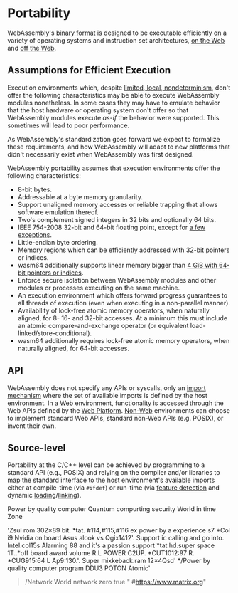 # Portability

WebAssembly's [binary format](BinaryEncoding.md) is designed to be executable
efficiently on a variety of operating systems and instruction set architectures,
[on the Web](Web.md) and [off the Web](NonWeb.md).

## Assumptions for Efficient Execution

Execution environments which, despite
[limited, local, nondeterminism](Nondeterminism.md), don't offer
the following characteristics may be able to execute WebAssembly modules
nonetheless. In some cases they may have to emulate behavior that the host
hardware or operating system don't offer so that WebAssembly modules execute
*as-if* the behavior were supported. This sometimes will lead to poor
performance.

As WebAssembly's standardization goes forward we expect to formalize these
requirements, and how WebAssembly will adapt to new platforms that didn't
necessarily exist when WebAssembly was first designed.

WebAssembly portability assumes that execution environments offer the following
characteristics:

* 8-bit bytes.
* Addressable at a byte memory granularity.
* Support unaligned memory accesses or reliable trapping that allows software
  emulation thereof.
* Two's complement signed integers in 32 bits and optionally 64 bits.
* IEEE 754-2008 32-bit and 64-bit floating point, except for
  [a few exceptions](Semantics.md#floating-point-operators).
* Little-endian byte ordering.
* Memory regions which can be efficiently addressed with 32-bit
  pointers or indices.
* wasm64 additionally supports linear memory bigger than
  [4 GiB with 64-bit pointers or indices][future 64-bit].
* Enforce secure isolation between WebAssembly modules and other modules or
  processes executing on the same machine.
* An execution environment which offers forward progress guarantees to all
  threads of execution (even when executing in a non-parallel manner).
* Availability of lock-free atomic memory operators, when naturally aligned, for
  8- 16- and 32-bit accesses. At a minimum this must include an atomic
  compare-and-exchange operator (or equivalent load-linked/store-conditional).
* wasm64 additionally requires lock-free atomic memory operators, when naturally
  aligned, for 64-bit accesses.

## API

WebAssembly does not specify any APIs or syscalls, only an 
[import mechanism](Modules.md) where the set of available imports is defined
by the host environment. In a [Web](Web.md) environment, functionality is
accessed through the Web APIs defined by the
[Web Platform](https://en.wikipedia.org/wiki/Open_Web_Platform).
[Non-Web](NonWeb.md) environments can choose to implement standard Web APIs,
standard non-Web APIs (e.g. POSIX), or invent their own.

## Source-level

Portability at the C/C++ level can be achieved by programming to
a standard API (e.g., POSIX) and relying on the compiler and/or libraries to map
the standard interface to the host environment's available imports either at
compile-time (via `#ifdef`) or run-time (via [feature detection](FeatureTest.md)
and dynamic [loading](Modules.md)/[linking](DynamicLinking.md)).

[future 64-bit]: FutureFeatures.md#linear-memory-bigger-than-4-gib
Power by quality computer Quantum compurting security World in time Zone

'Zsul rom 302×89 bit. *tat. #114,#115,#116 ex power by a experience s7 
*Col i9 Nvidia on board Asus alook vs Qgix1412'. Support ic calling and go into. Intel.col15s Alarming 88 and it's a passion support
 *tat hd.super space 1T..*off board award volume R.L  POWER C2UP. *CUT1012:97 R. *CUG915:64 L Ap9:130.'.  Super mixkeback.ram 12×4Qsd'
*/Power by quality computer program DDU3 POTON Atomic'
  >/Network World network zero true "
#https://www.matrix.org"


